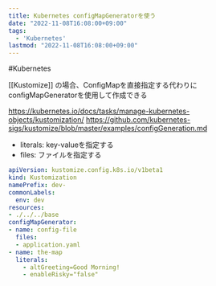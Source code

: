 ```yaml
---
title: Kubernetes configMapGeneratorを使う
date: "2022-11-08T16:08:00+09:00"
tags:
  - 'Kubernetes'
lastmod: "2022-11-08T16:08:00+09:00"
---
```


#Kubernetes

[[Kustomize]] の場合、ConfigMapを直接指定する代わりにconfigMapGeneratorを使用して作成できる

<https://kubernetes.io/docs/tasks/manage-kubernetes-objects/kustomization/>
https://github.com/kubernetes-sigs/kustomize/blob/master/examples/configGeneration.md

- literals: key-valueを指定する
- files: ファイルを指定する

```yaml
apiVersion: kustomize.config.k8s.io/v1beta1
kind: Kustomization
namePrefix: dev-
commonLabels:
  env: dev
resources:
- ./../../base
configMapGenerator:
- name: config-file
  files:
  - application.yaml
- name: the-map
  literals:
    - altGreeting=Good Morning!
    - enableRisky="false"
```

